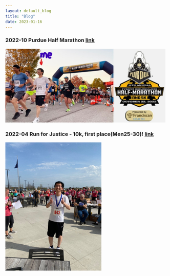 ```yaml
---
layout: default_blog
title: "Blog"
date: 2023-01-16
---
```

### 2022-10 Purdue Half Marathon [link](https://purduehalf.com/)
[<img src="img/Peng_marathon.jpg" width=500px />](img/Peng_marathon.jpg)

### 2022-04 Run for Justice - 10k, first place(Men25-30)! [link](https://www.runforjustice.net/)
[<img src="img/Run_for_Justice.jpg" width=300px />](img/Run_for_Justice.jpg)



